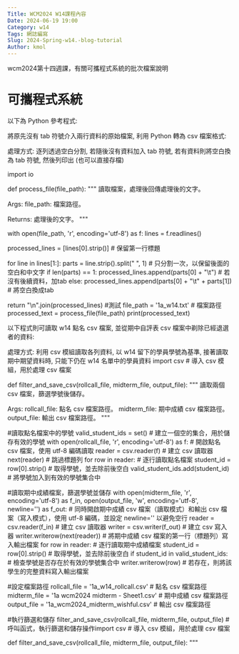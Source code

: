 ```yaml
---
Title: WCM2024 W14課程內容 
Date: 2024-06-19 19:00
Category: w14
Tags: 網誌編寫
Slug: 2024-Spring-w14.-blog-tutorial
Author: kmol
---
```


wcm2024第十四週課，有關可攜程式系統的批次檔案說明

<!-- PELICAN_END_SUMMARY -->

# 可攜程式系統
以下為 Python 參考程式:

將原先沒有 tab 符號介入兩行資料的原始檔案, 利用 Python 轉為 csv 檔案格式:

處理方式: 逐列透過空白分割, 若隨後沒有資料加入 tab 符號, 若有資料則將空白換為 tab 符號, 然後列印出 (也可以直接存檔)

 import io
 
 def process_file(file_path):
  """
  讀取檔案，處理後回傳處理後的文字。
 
  Args:
    file_path: 檔案路徑。
 
  Returns:
    處理後的文字。
  """
 
  with open(file_path, 'r', encoding='utf-8') as f:
    lines = f.readlines()
 
  processed_lines = [lines[0].strip()]  # 保留第一行標題
 
  for line in lines[1:]:
    parts = line.strip().split(" ", 1)  # 只分割一次，以保留後面的空白和中文字
    if len(parts) == 1:
      processed_lines.append(parts[0] + "\t")  # 若沒有後續資料，加tab
    else:
      processed_lines.append(parts[0] + "\t" + parts[1])  # 將空白換成tab
 
  return "\n".join(processed_lines)
  #測試
 file_path = '1a_w14.txt'  # 檔案路徑
 processed_text = process_file(file_path)
 print(processed_text)
 
以下程式則可讀取 w14 點名 csv 檔案, 並從期中自評表 csv 檔案中剃除已經退選者的資料:

處理方式: 利用 csv 模組讀取各列資料, 以 w14 留下的學員學號為基準, 接著讀取期中期望資料時, 只能下仍在 w14 名單中的學員資料
 import csv # 導入 csv 模組，用於處理 csv 檔案
 
 def filter_and_save_csv(rollcall_file, midterm_file, output_file):
  """
  讀取兩個 csv 檔案，篩選學號後儲存。
 
  Args:
    rollcall_file: 點名 csv 檔案路徑。
    midterm_file: 期中成績 csv 檔案路徑。
    output_file: 輸出 csv 檔案路徑。
  """
 
  #讀取點名檔案中的學號
  valid_student_ids = set() # 建立一個空的集合，用於儲存有效的學號
  with open(rollcall_file, 'r', encoding='utf-8') as f: # 開啟點名 csv 檔案，使用 utf-8 編碼讀取
    reader = csv.reader(f) # 建立 csv 讀取器
    next(reader) # 跳過標題列
    for row in reader: # 逐行讀取點名檔案
      student_id = row[0].strip() # 取得學號，並去除前後空白
      valid_student_ids.add(student_id) # 將學號加入到有效的學號集合中
 
  #讀取期中成績檔案，篩選學號並儲存
  with open(midterm_file, 'r', encoding='utf-8') as f_in, open(output_file, 'w', encoding='utf-8', newline='') as f_out: 
    # 同時開啟期中成績 csv 檔案（讀取模式）和輸出 csv 檔案（寫入模式），使用 utf-8 編碼，並設定 newline='' 以避免空行
    reader = csv.reader(f_in) # 建立 csv 讀取器
    writer = csv.writer(f_out) # 建立 csv 寫入器
    writer.writerow(next(reader)) # 將期中成績 csv 檔案的第一行（標題列）寫入輸出檔案
    for row in reader: # 逐行讀取期中成績檔案
      student_id = row[0].strip() # 取得學號，並去除前後空白
      if student_id in valid_student_ids: # 檢查學號是否存在於有效的學號集合中
        writer.writerow(row) # 若存在，則將該學生的完整資料寫入輸出檔案
 
 #設定檔案路徑
 rollcall_file = '1a_w14_rollcall.csv' # 點名 csv 檔案路徑
 midterm_file = '1a wcm2024 midterm - Sheet1.csv' # 期中成績 csv 檔案路徑
 output_file = '1a_wcm2024_midterm_wishful.csv' # 輸出 csv 檔案路徑
 
 #執行篩選和儲存
 filter_and_save_csv(rollcall_file, midterm_file, output_file) # 呼叫函式，執行篩選和儲存操作import csv # 導入 csv 模組，用於處理 csv 檔案
 
 def filter_and_save_csv(rollcall_file, midterm_file, output_file):
  """
